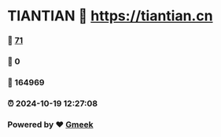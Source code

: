 # TIANTIAN :link: https://tiantian.cn 
### :page_facing_up: [71](https://tiantian.cn/tag.html) 
### :speech_balloon: 0 
### :hibiscus: 164969 
### :alarm_clock: 2024-10-19 12:27:08 
### Powered by :heart: [Gmeek](https://github.com/Meekdai/Gmeek)
